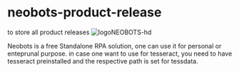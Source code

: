 # neobots-product-release
to store all product releases
![logoNEOBOTS-hd](https://user-images.githubusercontent.com/121486998/227739695-5e4a8e44-b504-492a-8722-67dbba45de70.png)

Neobots is a free Standalone RPA solution, one can use it for personal or enteprunal purpose.
in case one want to use for tesseract, you need to have tesseract preinstalled and the respective path is set for tessdata.
